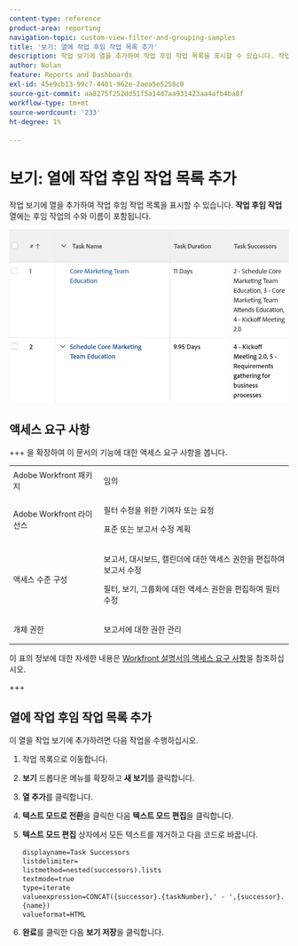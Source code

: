 ```yaml
---
content-type: reference
product-area: reporting
navigation-topic: custom-view-filter-and-grouping-samples
title: '보기: 열에 작업 후임 작업 목록 추가'
description: 작업 보기에 열을 추가하여 작업 후임 작업 목록을 표시할 수 있습니다. 작업 승계자 열에는 승계자 수와 이름이 포함됩니다.
author: Nolan
feature: Reports and Dashboards
exl-id: 45e9cb13-99c7-4401-962e-2aea5e5258c0
source-git-commit: aa8275f252dd51f5a14d7aa931423aa4afb4ba8f
workflow-type: tm+mt
source-wordcount: '233'
ht-degree: 1%

---
```


# 보기: 열에 작업 후임 작업 목록 추가

<!--Audited: 11/2024-->

작업 보기에 열을 추가하여 작업 후임 작업 목록을 표시할 수 있습니다. **작업 후임 작업** 열에는 후임 작업의 수와 이름이 포함됩니다.

![task_view_with_a_list_of_successors_.png](assets/task-view-with-a-list-of-successors--350x118.png)

## 액세스 요구 사항

+++ 을 확장하여 이 문서의 기능에 대한 액세스 요구 사항을 봅니다. 

<table style="table-layout:auto"> 
 <col> 
 <col> 
 <tbody> 
  <tr> 
   <td role="rowheader">Adobe Workfront 패키지</td> 
   <td> <p>임의</p> </td> 
  </tr> 
  <tr> 
   <td role="rowheader">Adobe Workfront 라이선스</td> 
   <td> 
   <p>필터 수정을 위한 기여자 또는 요청 </p>
   <p>표준 또는 보고서 수정 계획</p>
  </tr> 
  <tr> 
   <td role="rowheader">액세스 수준 구성</td> 
   <td> <p>보고서, 대시보드, 캘린더에 대한 액세스 권한을 편집하여 보고서 수정</p> <p>필터, 보기, 그룹화에 대한 액세스 권한을 편집하여 필터 수정</p> </td> 
  </tr> 
  <tr> 
   <td role="rowheader">개체 권한</td> 
   <td> <p>보고서에 대한 권한 관리</p>  </td> 
  </tr> 
 </tbody> 
</table>

이 표의 정보에 대한 자세한 내용은 [Workfront 설명서의 액세스 요구 사항](/help/quicksilver/administration-and-setup/add-users/access-levels-and-object-permissions/access-level-requirements-in-documentation.md)을 참조하십시오.

+++


## 열에 작업 후임 작업 목록 추가

이 열을 작업 보기에 추가하려면 다음 작업을 수행하십시오.

1. 작업 목록으로 이동합니다.
1. **보기** 드롭다운 메뉴를 확장하고 **새 보기**&#x200B;를 클릭합니다.
1. **열 추가**&#x200B;를 클릭합니다.
1. **텍스트 모드로 전환**&#x200B;을 클릭한 다음 **텍스트 모드 편집**&#x200B;을 클릭합니다.
1. **텍스트 모드 편집** 상자에서 모든 텍스트를 제거하고 다음 코드로 바꿉니다.

   ```
   displayname=Task Successors
   listdelimiter=
   listmethod=nested(successors).lists
   textmode=true
   type=iterate
   valueexpression=CONCAT({successor}.{taskNumber},' - ',{successor}.{name})
   valueformat=HTML
   ```

1. **완료**&#x200B;를 클릭한 다음 **보기 저장**&#x200B;을 클릭합니다.
